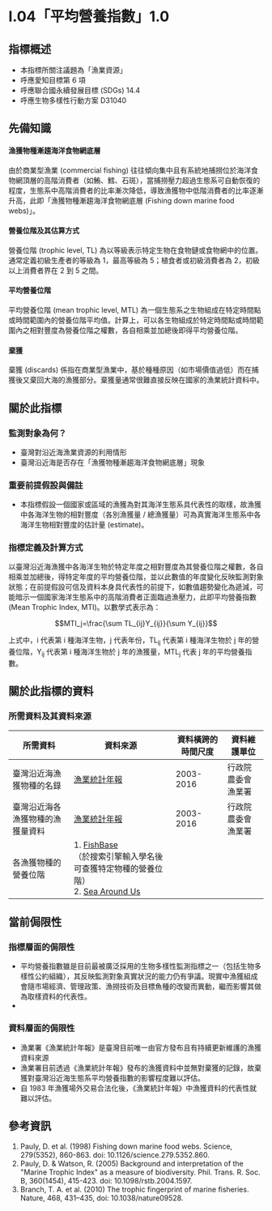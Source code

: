 # I.04「平均營養指數」1.0


## 指標概述

* 本指標所關注議題為「漁業資源」
* 呼應愛知目標第 6 項
* 呼應聯合國永續發展目標 (SDGs) 14.4
* 呼應生物多樣性行動方案 D31040


<script type="text/javascript" src="http://cdn.mathjax.org/mathjax/latest/MathJax.js?config=TeX-AMS-MML_HTMLorMML"></script>


## 先備知識

#### 漁獲物種漸趨海洋食物網底層

由於商業型漁業 (commercial fishing) 往往傾向集中且有系統地捕撈位於海洋食物網頂層的高階消費者（如鮪、鱈、石斑），當捕撈壓力超過生態系可自動恢復的程度，生態系中高階消費者的比率漸次降低，導致漁獲物中低階消費者的比率逐漸升高，此即「漁獲物種漸趨海洋食物網底層 (Fishing down marine food webs)」。

#### 營養位階及其估算方式

營養位階 (trophic level, TL) 為以等級表示特定生物在食物鏈或食物網中的位置。通常定義初級生產者的等級為 1，最高等級為 5；植食者或初級消費者為 2，初級以上消費者界在 2 到 5 之間。

#### 平均營養位階

平均營養位階 (mean trophic level, MTL) 為一個生態系之生物組成在特定時間點或時間範圍內的營養位階平均值。計算上，可以各生物組成於特定時間點或時間範圍內之相對豐度為營養位階之權數，各自相乘並加總後即得平均營養位階。

#### 棄獲

棄獲 (discards) 係指在商業型漁業中，基於種種原因（如市場價值過低）而在捕獲後又棄回大海的漁獲部分。棄獲量通常很難直接反映在國家的漁業統計資料中。


## 關於此指標

### 監測對象為何？

* 臺灣對沿近海漁業資源的利用情形
* 臺灣沿近海是否存在「漁獲物種漸趨海洋食物網底層」現象

### 重要前提假設與備註

* 本指標假設一個國家或區域的漁獲為對其海洋生態系具代表性的取樣，故漁獲中各海洋生物的相對豐度（各別漁獲量 / 總漁獲量）可為真實海洋生態系中各海洋生物相對豐度的估計量 (estimate)。

### 指標定義及計算方式

以臺灣沿近海漁獲中各海洋生物於特定年度之相對豐度為其營養位階之權數，各自相乘並加總後，得特定年度的平均營養位階，並以此數值的年度變化反映監測對象狀態；在前提假設可信及資料本身具代表性的前提下，如數值趨勢變化為遞減，可能暗示一個國家海洋生態系中的高階消費者正面臨過漁壓力，此即平均營養指數 (Mean Trophic Index, MTI)。以數學式表示為：

$$MTI_j=\frac{\sum TL_{ij}Y_{ij}}{\sum Y_{ij}}$$

上式中，i 代表第 i 種海洋生物，j 代表年份，TL<sub>ij</sub> 代表第 i 種海洋生物於 j 年的營養位階，Y<sub>ij</sub> 代表第 i 種海洋生物於 j 年的漁獲量，MTL<sub>j</sub> 代表 j 年的平均營養指數。


## 關於此指標的資料

### 所需資料及其資料來源

| 所需資料 | 資料來源 | 資料橫跨的時間尺度 | 資料維護單位 |
|-----|-----|-----|-----|
| 臺灣沿近海漁獲物種的名錄 | [漁業統計年報](https://www.fa.gov.tw/cht/PublicationsFishYear/index.aspx) | 2003-2016 | 行政院農委會漁業署 |
| 臺灣沿近海各漁獲物種的漁獲量資料 | [漁業統計年報](https://www.fa.gov.tw/cht/PublicationsFishYear/index.aspx) | 2003-2016 | 行政院農委會漁業署 |
| 各漁獲物種的營養位階 | 1. [FishBase](http://www.fishbase.org/)<br />（於搜索引擎輸入學名後可查獲特定物種的營養位階）<br />2. [Sea Around Us]() | |


## 當前侷限性

### 指標層面的侷限性

* 平均營養指數雖是目前最被廣泛採用的生物多樣性監測指標之一（包括生物多樣性公約組織），其反映監測對象真實狀況的能力仍有爭議。現實中漁獲組成會隨市場經濟、管理政策、漁撈技術及目標魚種的改變而異動，繼而影響其做為取樣資料的代表性。
* 

### 資料層面的侷限性

* 漁業署《漁業統計年報》是臺灣目前唯一由官方發布且有持續更新維護的漁獲資料來源
* 漁業署目前透過《漁業統計年報》發布的漁獲資料中並無對棄獲的記錄，故棄獲對臺灣沿近海生態系平均營養指數的影響程度難以評估。
* 自 1983 年漁獲場外交易合法化後，《漁業統計年報》中漁獲資料的代表性就難以評估。


## 參考資訊
1. Pauly, D. et al. (1998) Fishing down marine food webs. Science, 279(5352), 860-863. doi: 10.1126/science.279.5352.860.
2. Pauly, D. & Watson, R. (2005) Background and interpretation of the "Marine Trophic Index" as a measure of biodiversity. Phil. Trans. R. Soc. B, 360(1454), 415-423. doi: 10.1098/rstb.2004.1597.
3. Branch, T. A. et al. (2010) The trophic fingerprint of marine fisheries. Nature, 468, 431–435, doi: 10.1038/nature09528.
